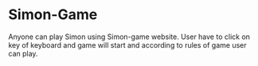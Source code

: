 # Simon-Game
Anyone can play Simon using Simon-game website. User have to click on key of keyboard and game will start and according to rules of game user can play.
